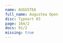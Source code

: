 ```yaml
---
name: AUGUSTEA
full_name: Augustea Open
disc: Typeart 03
page: 164/2
docs: 91/2
missing: true
---
```

